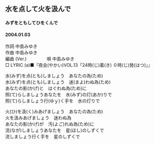 ## 水を点して火を汲んで
#### みずをともしてひをくんで
#### 2004.01.03


作詞     中島みゆき　　　　　   
作曲      中島みゆき  　　　   
編曲 (Ver.) 　　　　
唄     中島みゆき     
□ LYRIC (a)■『夜会(やかい)VOL.13「24時(じ)着(き) ０時(じ)発(はつ)」』   
   
水(みず)を点(とも)しましょう　あなたの為(ため)   
水(みず)を点(とも)しましょう　迷(まよ)わぬ為(ため)   
あなたの影(かげ)と　はぐれぬ為(ため)に   
照(て)らしましょうあなたを　水(みず)の灯(あか)りで   
照(て)らしましょう行(ゆｙ)く手を　水の灯りで   
   
火(ひ)を汲(く)みあげましょう　あなたの為(ため)   
火を汲みあげましょう　迷わぬ為   
あなたの影(かげ)が　汚(よご)れぬ為(ため)に   
流(なが)しましょうあなたを　星(ほし)のしずくで   
流しましょう行く手を　星のしずくで   
